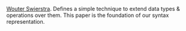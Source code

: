 [Wouter Swierstra](http://www.cs.ru.nl/~W.Swierstra/Publications/DataTypesALaCarte.pdf). Defines a simple technique to extend data types & operations over them. This paper is the foundation of our syntax representation.

